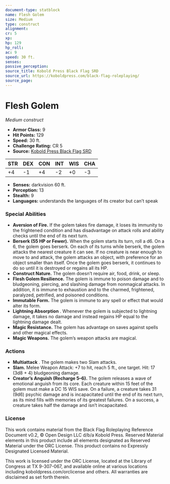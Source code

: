 ```yaml
---
document-type: statblock
name: Flesh Golem
size: Medium
type: construct
alignment: 
cr: 5
xp: 
hp: 129
hp_roll: 
ac: 9
speed: 30 ft.
senses: 
passive_perception: 
source_title: Kobold Press Black Flag SRD
source_url: https://koboldpress.com/black-flag-roleplaying/
source_page: 
---
```


# Flesh Golem

*Medium construct*

- **Armor Class:** 9
- **Hit Points:** 129
- **Speed:** 30 ft.
- **Challenge Rating:** CR 5
- **Source:** [Kobold Press Black Flag SRD](https://koboldpress.com/black-flag-roleplaying/)

| STR | DEX | CON | INT | WIS | CHA |
| --- | --- | --- | --- | --- | --- |
| +4 | -1 | +4 | -2 | +0 | -3 |

- **Senses:** darkvision 60 ft.
- **Perception:** 13
- **Stealth:** 9
- **Languages:** understands the languages of its creator but can’t speak

### Special Abilities

- **Aversion of Fire.** If the golem takes fire damage, it loses its immunity to the frightened condition and has disadvantage on attack rolls and ability checks until the end of its next turn.
- **Berserk (55 HP or Fewer).** When the golem starts its turn, roll a d6. On a 6, the golem goes berserk. On each of its turns while berserk, the golem attacks the nearest creature it can see. If no creature is near enough to move to and attack, the golem attacks an object, with preference for an object smaller than itself. Once the golem goes berserk, it continues to do so until it is destroyed or regains all its HP.
- **Construct Nature.** The golem doesn’t require air, food, drink, or sleep.
- **Flesh Golem Resilience.** The golem is immune to poison damage and to bludgeoning, piercing, and slashing damage from nonmagical attacks. In addition, it is immune to exhaustion and to the charmed, frightened, paralyzed, petrified, and poisoned conditions.
- **Immutable Form.** The golem is immune to any spell or effect that would alter its form.
- **Lightning Absorption** . Whenever the golem is subjected to lightning damage, it takes no damage and instead regains HP equal to the lightning damage dealt.
- **Magic Resistance.** The golem has advantage on saves against spells and other magical effects.
- **Magic Weapons.** The golem’s weapon attacks are magical.

### Actions

- **Multiattack** . The golem makes two Slam attacks.
- **Slam.** Melee Weapon Attack: +7 to hit, reach 5 ft., one target. Hit: 17 (3d8 + 4) bludgeoning damage.
- **Creator’s Anguish (Recharge 5–6).** The golem releases a wave of emotional anguish from its core. Each creature within 15 feet of the golem must make a DC 15 WIS save. On a failure, a creature takes 31 (9d6) psychic damage and is incapacitated until the end of its next turn, as its mind fills with memories of its greatest failures. On a success, a creature takes half the damage and isn’t incapacitated.

### License

This work contains material from the Black Flag Roleplaying Reference Document v0.2, © Open Design LLC d/b/a Kobold Press. Reserved Material elements in this product include all elements designated as Reserved Material under the ORC License. This product contains no Expressly Designated Licensed Material.

This work is licensed under the ORC License, located at the Library of Congress at TX 9-307-067, and available online at various locations including koboldpress.com/orclicense and others. All warranties are disclaimed as set forth therein.
